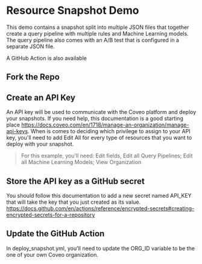 # Resource Snapshot Demo

This demo contains a snapshot split into multiple JSON files that together create a query pipeline with multiple rules and Machine Learning models. The query pipeline also comes with an A/B test that is configured in a separate JSON file.

A GitHub Action is also available 

## Fork the Repo

## Create an API Key
An API key will be used to communicate with the Coveo platform and deploy your snapshots. If you need help, this documentation is a good starting place https://docs.coveo.com/en/1718/manage-an-organization/manage-api-keys. When is comes to deciding which privilege to assign to your API key, you'll need to add Edit All for every type of resources that you want to deploy with your snapshot.

> For this example, you'll need: Edit fields, Edit all Query Pipelines; Edit all Machine Learning Models; View Organization

## Store the API key as a GitHub secret
You should follow this documentation to add a new secret named API_KEY that will take the key that you just created as its value. https://docs.github.com/en/actions/reference/encrypted-secrets#creating-encrypted-secrets-for-a-repository

## Update the GitHub Action
In deploy_snapshot.yml, you'll need to update the ORG_ID variable to be the one of your own Coveo organization.
